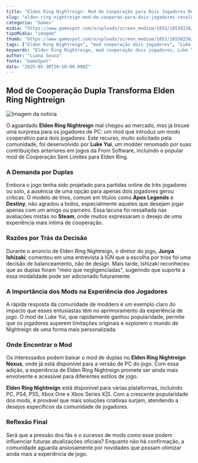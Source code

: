 ```yaml
---
title: "Elden Ring Nightreign: Mod de Cooperação para Dois Jogadores Revoluciona Experiência no PC"
slug: "elden-ring-nightreign-mod-de-cooperao-para-dois-jogadores-revoluciona-experincia-no-pc"
categoria: "Games"
midia: "https://www.gamespot.com/a/uploads/screen_medium/1853/18530236/4504256-ss_edfd360b92d6f9b983b759fd837e664b86cd9563.jpg"
tipoMidia: "imagem"
thumb: "https://www.gamespot.com/a/uploads/screen_medium/1853/18530236/4504256-ss_edfd360b92d6f9b983b759fd837e664b86cd9563.jpg"
tags: ["Elden Ring Nightreign", "mod cooperação dois jogadores", "Luke Yui", "comunidade modders", "experiência de jogo", "Elden Ring Nightreign Nexus", "crítica Steam"]
keywords: "Elden Ring Nightreign, mod cooperação dois jogadores, Luke Yui, comunidade modders, experiência de jogo, Elden Ring Nightreign Nexus, crítica Steam"
author: "Luana Souza"
fonte: "GameSpot"
data: "2025-05-30T20:50:00.000Z"
---
```

## Mod de Cooperação Dupla Transforma Elden Ring Nightreign

![Imagem da notícia](https://www.gamespot.com/a/uploads/screen_medium/1853/18530236/4504256-ss_edfd360b92d6f9b983b759fd837e664b86cd9563.jpg)

O aguardado **Elden Ring Nightreign** mal chegou ao mercado, mas já trouxe uma surpresa para os jogadores de PC: um mod que introduz um modo cooperativo para dois jogadores. Este recurso, muito solicitado pela comunidade, foi desenvolvido por **Luke Yui**, um modder renomado por suas contribuições anteriores em jogos da From Software, incluindo o popular mod de Cooperação Sem Limites para Elden Ring.

### A Demanda por Duplas

Embora o jogo tenha sido projetado para partidas online de três jogadores ou solo, a ausência de uma opção para apenas dois jogadores gerou críticas. O modelo de trios, comum em títulos como **Apex Legends** e **Destiny**, não agradou a todos, especialmente aqueles que desejam jogar apenas com um amigo ou parceiro. Essa lacuna foi ressaltada nas avaliações mistas no **Steam**, onde muitos expressaram o desejo de uma experiência mais íntima de cooperação.

### Razões por Trás da Decisão

Durante o anúncio de Elden Ring Nightreign, o diretor do jogo, **Junya Ishizaki**, comentou em uma entrevista à IGN que a escolha por trios foi uma decisão de balanceamento, não de design. Mais tarde, Ishizaki reconheceu que as duplas foram "meio que negligenciadas", sugerindo que suporte a essa modalidade pode ser adicionado futuramente.

### A Importância dos Mods na Experiência dos Jogadores

A rápida resposta da comunidade de modders é um exemplo claro do impacto que esses entusiastas têm no aprimoramento da experiência de jogo. O mod de Luke Yui, que rapidamente ganhou popularidade, permite que os jogadores superem limitações originais e explorem o mundo de Nightreign de uma forma mais personalizada.

### Onde Encontrar o Mod

Os interessados podem baixar o mod de duplas no **Elden Ring Nightreign Nexus**, onde já está disponível para a versão de PC do jogo. Com essa adição, a experiência de Elden Ring Nightreign promete ser ainda mais envolvente e acessível para diferentes estilos de jogo.

**Elden Ring Nightreign** está disponível para várias plataformas, incluindo PC, PS4, PS5, Xbox One e Xbox Series X|S. Com a crescente popularidade dos mods, é provável que mais soluções criativas surjam, atendendo a desejos específicos da comunidade de jogadores.

### Reflexão Final

Será que a pressão dos fãs e o sucesso de mods como esse podem influenciar futuras atualizações oficiais? Enquanto não há confirmação, a comunidade aguarda ansiosamente por novidades que possam otimizar ainda mais a experiência de jogo.

